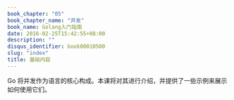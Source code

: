 ```yaml
---
book_chapter: "05"
book_chapter_name: "并发"
book_name: Golang入门指南
date: 2016-02-25T15:42:55+08:00
description: ""
disqus_identifier: book00010500
slug: "index"
title: 基础内容
---
```


Go 将并发作为语言的核心构成。本课将对其进行介绍，并提供了一些示例来展示如何使用它们。


